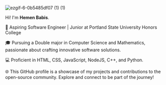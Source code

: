 ![ezgif-6-0b5485df07 (1) (1)](https://github.com/hemuye/hemuye/assets/160711963/19198f75-a089-4767-87b3-712c69c43dd5)

Hi! I'm **Hemen Babis**.

🚀 Aspiring Software Engineer | Junior at Portland State University Honors College

🎓 Pursuing a Double major in Computer Science and Mathematics, passionate about crafting innovative software solutions.

💻 Proficient in HTML, CSS, JavaScript, NodeJS, C++, and Python.

🌐 This GitHub profile is a showcase of my projects and contributions to the open-source community. Explore and connect to be part of the journey!
